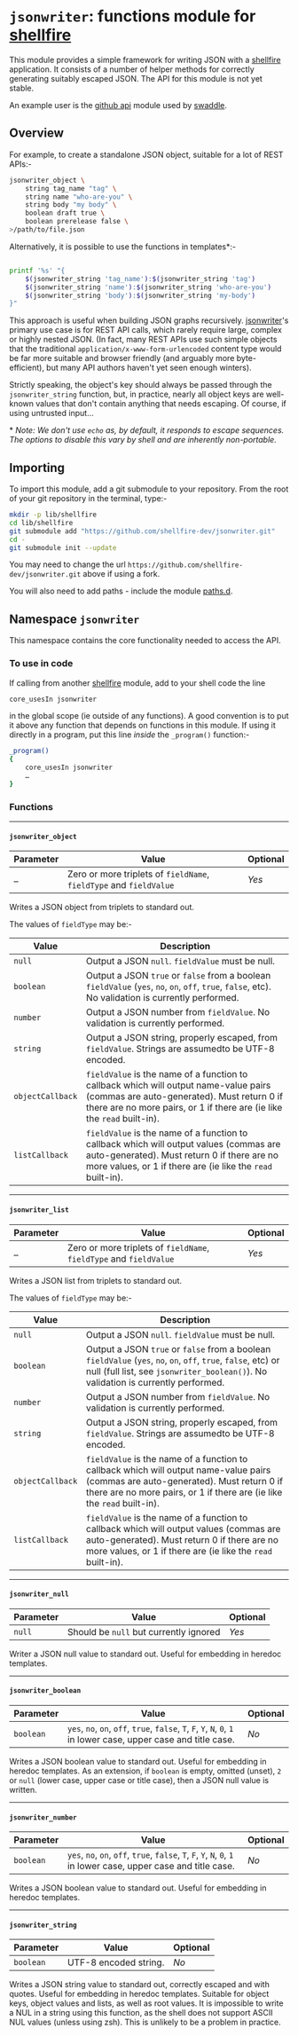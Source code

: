 # `jsonwriter`: functions module for [shellfire]

This module provides a simple framework for writing JSON with a [shellfire] application. It consists of a number of helper methods for correctly generating suitably escaped JSON. The API for this module is not yet stable.

An example user is the [github api] module used by [swaddle].

## Overview

For example, to create a standalone JSON object, suitable for a lot of REST APIs:-

```bash
jsonwriter_object \
	string tag_name "tag" \
	string name "who-are-you" \
	string body "my body" \
	boolean draft true \
	boolean prerelease false \
>/path/to/file.json
```

Alternatively, it is possible to use the functions in templates\*:-
```bash

printf '%s' "{
	$(jsonwriter_string 'tag_name'):$(jsonwriter_string 'tag')
	$(jsonwriter_string 'name'):$(jsonwriter_string 'who-are-you')
	$(jsonwriter_string 'body'):$(jsonwriter_string 'my-body')
}"
```
This approach is useful when building JSON graphs recursively. [jsonwriter]'s primary use case is for REST API calls, which rarely require large, complex or highly nested JSON. (In fact, many REST APIs use such simple objects that the traditional `application/x-www-form-urlencoded` content type would be far more suitable and browser friendly (and arguably more byte-efficient), but many API authors haven't yet seen enough winters).

Strictly speaking, the object's key should always be passed through the `jsonwriter_string` function, but, in practice, nearly all object keys are well-known values that don't contain anything that needs escaping. Of course, if using untrusted input…

\* _Note: We don't use `echo` as, by default, it responds to escape sequences. The options to disable this vary by shell and are inherently non-portable._

## Importing

To import this module, add a git submodule to your repository. From the root of your git repository in the terminal, type:-
```bash
mkdir -p lib/shellfire
cd lib/shellfire
git submodule add "https://github.com/shellfire-dev/jsonwriter.git"
cd -
git submodule init --update
```

You may need to change the url `https://github.com/shellfire-dev/jsonwriter.git` above if using a fork.

You will also need to add paths - include the module [paths.d].


## Namespace `jsonwriter`

This namespace contains the core functionality needed to access the API.

### To use in code

If calling from another [shellfire] module, add to your shell code the line
```bash
core_usesIn jsonwriter
```
in the global scope (ie outside of any functions). A good convention is to put it above any function that depends on functions in this module. If using it directly in a program, put this line _inside_ the `_program()` function:-

```bash
_program()
{
	core_usesIn jsonwriter
	…
}
```

### Functions

***
#### `jsonwriter_object`

|Parameter|Value|Optional|
|---------|-----|--------|
|`…`|Zero or more triplets of `fieldName`, `fieldType` and `fieldValue`|_Yes_|

Writes a JSON object from triplets to standard out.

The values of `fieldType` may be:-

|Value|Description|
|-----|-----------|
|`null`|Output a JSON `null`. `fieldValue` must be null.|
|`boolean`|Output a JSON `true` or `false` from a boolean `fieldValue` (`yes`, `no`, `on`, `off`, `true`, `false`, etc). No validation is currently performed.|
|`number`|Output a JSON number from `fieldValue`. No validation is currently performed.|
|`string`|Output a JSON string, properly escaped, from `fieldValue`. Strings are assumedto be UTF-8 encoded.|
|`objectCallback`|`fieldValue` is the name of a function to callback which will output name-value pairs (commas are auto-generated). Must return 0 if there are no more pairs, or 1 if there are (ie like the `read` built-in).|
|`listCallback`|`fieldValue` is the name of a function to callback which will output values (commas are auto-generated). Must return 0 if there are no more values, or 1 if there are (ie like the `read` built-in).|

***
#### `jsonwriter_list`

|Parameter|Value|Optional|
|---------|-----|--------|
|`…`|Zero or more triplets of `fieldName`, `fieldType` and `fieldValue`|_Yes_|

Writes a JSON list from triplets to standard out.

The values of `fieldType` may be:-

|Value|Description|
|-----|-----------|
|`null`|Output a JSON `null`. `fieldValue` must be null.|
|`boolean`|Output a JSON `true` or `false` from a boolean `fieldValue` (`yes`, `no`, `on`, `off`, `true`, `false`, etc) or null (full list, see `jsonwriter_boolean()`). No validation is currently performed.|
|`number`|Output a JSON number from `fieldValue`. No validation is currently performed.|
|`string`|Output a JSON string, properly escaped, from `fieldValue`. Strings are assumedto be UTF-8 encoded.|
|`objectCallback`|`fieldValue` is the name of a function to callback which will output name-value pairs (commas are auto-generated). Must return 0 if there are no more pairs, or 1 if there are (ie like the `read` built-in).|
|`listCallback`|`fieldValue` is the name of a function to callback which will output values (commas are auto-generated). Must return 0 if there are no more values, or 1 if there are (ie like the `read` built-in).|

***
#### `jsonwriter_null`

|Parameter|Value|Optional|
|---------|-----|--------|
|`null`|Should be `null` but currently ignored|_Yes_|

Writer a JSON null value to standard out. Useful for embedding in heredoc templates.

***
#### `jsonwriter_boolean`

|Parameter|Value|Optional|
|---------|-----|--------|
|`boolean`|`yes`, `no`, `on`, `off`, `true`, `false`, `T`, `F`, `Y`, `N`, `0`, `1` in lower case, upper case and title case.|_No_|

Writes a JSON boolean value to standard out. Useful for embedding in heredoc templates. As an extension, if `boolean` is empty, omitted (unset), `2` or `null` (lower case, upper case or title case), then a JSON null value is written.

***
#### `jsonwriter_number`

|Parameter|Value|Optional|
|---------|-----|--------|
|`boolean`|`yes`, `no`, `on`, `off`, `true`, `false`, `T`, `F`, `Y`, `N`, `0`, `1` in lower case, upper case and title case.|_No_|

Writes a JSON boolean value to standard out. Useful for embedding in heredoc templates.

***
#### `jsonwriter_string`

|Parameter|Value|Optional|
|---------|-----|--------|
|`boolean`|UTF-8 encoded string.|_No_|

Writes a JSON string value to standard out, correctly escaped and with quotes. Useful for embedding in heredoc templates. Suitable for object keys, object values and lists, as well as root values. It is impossible to write a NUL in a string using this function, as the shell does not support ASCII NUL values (unless using zsh). This is unlikely to be a problem in practice.

[swaddle]: https://github.com/raphaelcohn/swaddle "Swaddle homepage"
[shellfire]: https://github.com/shellfire-dev "shellfire homepage"
[core]: https://github.com/shellfire-dev/core "shellfire core module homepage"
[paths.d]: https://github.com/shellfire-dev/paths.d "paths.d shellfire module homepage"
[github api]: https://github.com/shellfire-dev/github "github shellfire module homepage"
[jsonwriter]: https://github.com/shellfire-dev/jsonwriter "jsonwriter shellfire module homepage"
[jsonreader]: https://github.com/shellfire-dev/jsonreader "jsonreader shellfire module homepage"
[urlencode]: https://github.com/shellfire-dev/urlencode "urlencode shellfire module homepage"
[unicode]: https://github.com/shellfire-dev/unicode "unicode shellfire module homepage"
[version]: https://github.com/shellfire-dev/version "version shellfire module homepage"


